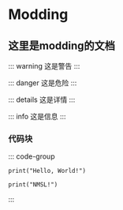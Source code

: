 # Modding

## 这里是modding的文档

::: warning
这是警告
:::

::: danger
这是危险
:::

::: details
这是详情
:::

::: info
这是信息
:::

### 代码块

::: code-group
```python[1]
print("Hello, World!")
```

```python[2]
print("NMSL!")
```
:::
